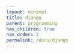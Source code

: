 ```yaml
---
layout: minimal
title: django
parent: programming
has_children: true
nav_order: 1
permalink: /docs/django
---
```


